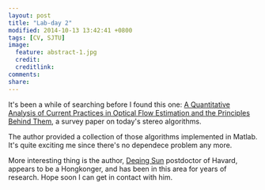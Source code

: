 ```yaml
---
layout: post
title: "Lab-day 2"
modified: 2014-10-13 13:42:41 +0800
tags: [CV, SJTU]
image:
  feature: abstract-1.jpg
  credit: 
  creditlink: 
comments: 
share: 
---
```

It's been a while of searching before I found this one:
[A Quantitative Analysis of Current Practices in Optical Flow Estimation and the Principles Behind Them](http://cs.brown.edu/~dqsun/pubs/Sun2013QAP.pdf), a survey paper on today's stereo algorithms.

The author provided a collection of those algorithms implemented in Matlab. It's quite exciting me since there's no dependece problem any more.

More interesting thing is the author, [Deqing Sun](http://cs.brown.edu/~dqsun/index.html) postdoctor of Havard, appears to be a Hongkonger, and has been in this area for years of research.
Hope soon I can get in contact with him.